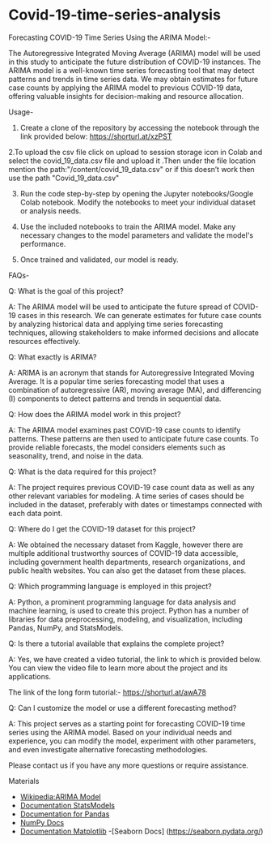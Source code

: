# Covid-19-time-series-analysis
Forecasting COVID-19 Time Series Using the ARIMA Model:-

The Autoregressive Integrated Moving Average (ARIMA) model will be used in this study to anticipate the future distribution of COVID-19 instances. The ARIMA model is a well-known time series forecasting tool that may detect patterns and trends in time series data. We may obtain estimates for future case counts by applying the ARIMA model to previous COVID-19 data, offering valuable insights for decision-making and resource allocation.


Usage-

1. Create a clone of the repository by accessing the notebook through the link provided below:
https://shorturl.at/xzPST

2.To upload the csv file click on upload to session storage icon in Colab and select the covid_19_data.csv file and upload it .Then under the file location mention the path:"/content/covid_19_data.csv"  or if this doesn’t work then use the path "Covid_19_data.csv"

3. Run the code step-by-step by opening the Jupyter notebooks/Google Colab notebook. Modify the notebooks to meet your individual dataset or analysis needs.

4. Use the included notebooks to train the ARIMA model. Make any necessary changes to the model parameters and validate the model's performance.

5. Once trained and validated, our model is ready. 


FAQs-

Q: What is the goal of this project?

A: The ARIMA model will be used to anticipate the future spread of COVID-19 cases in this research. We can generate estimates for future case counts by analyzing historical data and applying time series forecasting techniques, allowing stakeholders to make informed decisions and allocate resources effectively.

Q: What exactly is ARIMA?

A: ARIMA is an acronym that stands for Autoregressive Integrated Moving Average. It is a popular time series forecasting model that uses a combination of autoregressive (AR), moving average (MA), and differencing (I) components to detect patterns and trends in sequential data.

Q: How does the ARIMA model work in this project?

A: The ARIMA model examines past COVID-19 case counts to identify patterns. These patterns are then used to anticipate future case counts. To provide reliable forecasts, the model considers elements such as seasonality, trend, and noise in the data.

Q: What is the data required for this project?

A: The project requires previous COVID-19 case count data as well as any other relevant variables for modeling. A time series of cases should be included in the dataset, preferably with dates or timestamps connected with each data point.

Q: Where do I get the COVID-19 dataset for this project?

A: We obtained the necessary dataset from Kaggle, however there are multiple additional trustworthy sources of COVID-19 data accessible, including government health departments, research organizations, and public health websites. You can also get the dataset from these places.  

Q: Which programming language is employed in this project?

A: Python, a prominent programming language for data analysis and machine learning, is used to create this project. Python has a number of libraries for data preprocessing, modeling, and visualization, including Pandas, NumPy, and StatsModels.

Q: Is there a tutorial available that explains the complete project?

A: Yes, we have created a video tutorial, the link to which is provided below. You can view the video file to learn more about the project and its applications. 

The link of the long form tutorial:- https://shorturl.at/awA78

Q: Can I customize the model or use a different forecasting method?

A: This project serves as a starting point for forecasting COVID-19 time series using the ARIMA model. Based on your individual needs and experience, you can modify the model, experiment with other parameters, and even investigate alternative forecasting methodologies. 

Please contact us if you have any more questions or require assistance.


Materials

- [Wikipedia:ARIMA Model](https://en.m.wikipedia.org/wiki/Autoregressive_integrated_moving_average)
- [Documentation StatsModels](https://www.statsmodels.org/stable/index.html)
- [Documentation for Pandas](https://pandas.pydata.org/docs/)
- [NumPy Docs](https://numpy.org/doc/)
- [Documentation Matplotlib](https://matplotlib.org/stable/contents.html)
-[Seaborn Docs] (https://seaborn.pydata.org/)
